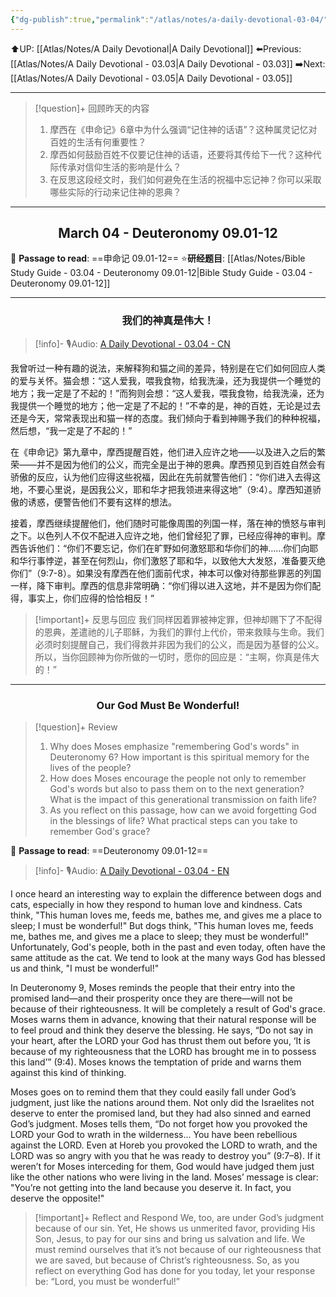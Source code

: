 ```yaml
---
{"dg-publish":true,"permalink":"/atlas/notes/a-daily-devotional-03-04/","noteIcon":""}
---
```


 ⬆️UP: [[Atlas/Notes/A Daily Devotional\|A Daily Devotional]]
⬅️Previous: [[Atlas/Notes/A Daily Devotional - 03.03\|A Daily Devotional - 03.03]]
➡️Next: [[Atlas/Notes/A Daily Devotional - 03.05\|A Daily Devotional - 03.05]]

---

> [!question]+ 回顾昨天的内容
> 1. ⁠摩西在《申命记》6章中为什么强调“记住神的话语”？这种属灵记忆对百姓的生活有何重要性？
> 2. ⁠摩西如何鼓励百姓不仅要记住神的话语，还要将其传给下一代？这种代际传承对信仰生活的影响是什么？
> 3. ⁠在反思这段经文时，我们如何避免在生活的祝福中忘记神？你可以采取哪些实际的行动来记住神的恩典？

---
## <center>March 04 - Deuteronomy 09.01-12</center>

📖 **Passage to read**: ==申命记 09.01-12==
⭐**研经题目**: [[Atlas/Notes/Bible Study Guide - 03.04 - Deuteronomy 09.01-12\|Bible Study Guide - 03.04 - Deuteronomy 09.01-12]]

---
### <center>我们的神真是伟大！</center>

> [!info]- 🎙️Audio: [A Daily Devotional - 03.04 - CN]()

我曾听过一种有趣的说法，来解释狗和猫之间的差异，特别是在它们如何回应人类的爱与关怀。猫会想：“这人爱我，喂我食物，给我洗澡，还为我提供一个睡觉的地方；我一定是了不起的！”而狗则会想：“这人爱我，喂我食物，给我洗澡，还为我提供一个睡觉的地方；他一定是了不起的！”不幸的是，神的百姓，无论是过去还是今天，常常表现出和猫一样的态度。我们倾向于看到神赐予我们的种种祝福，然后想，“我一定是了不起的！”

在《申命记》第九章中，摩西提醒百姓，他们进入应许之地——以及进入之后的繁荣——并不是因为他们的公义，而完全是出于神的恩典。摩西预见到百姓自然会有骄傲的反应，认为他们应得这些祝福，因此在先前就警告他们：“你们进入去得这地，不要心里说，是因我公义，耶和华才把我领进来得这地”（9:4）。摩西知道骄傲的诱惑，便警告他们不要有这样的想法。

接着，摩西继续提醒他们，他们随时可能像周围的列国一样，落在神的愤怒与审判之下。以色列人不仅不配进入应许之地，他们曾经犯了罪，已经应得神的审判。摩西告诉他们：“你们不要忘记，你们在旷野如何激怒耶和华你们的神……你们向耶和华行事悖逆，甚至在何烈山，你们激怒了耶和华，以致他大大发怒，准备要灭绝你们”（9:7-8）。如果没有摩西在他们面前代求，神本可以像对待那些罪恶的列国一样，降下审判。摩西的信息非常明确：“你们得以进入这地，并不是因为你们配得，事实上，你们应得的恰恰相反！”

> [!important]+ 反思与回应
我们同样因着罪被神定罪，但神却赐下了不配得的恩典，差遣祂的儿子耶稣，为我们的罪付上代价，带来救赎与生命。我们必须时刻提醒自己，我们得救并非因为我们的公义，而是因为基督的公义。所以，当你回顾神为你所做的一切时，愿你的回应是：“主啊，你真是伟大的！”



---
### <center>Our God Must Be Wonderful!</center>

> [!question]+ Review
> 1. ⁠Why does Moses emphasize "remembering God's words" in Deuteronomy 6? How important is this spiritual memory for the lives of the people?
> 2. ⁠How does Moses encourage the people not only to remember God's words but also to pass them on to the next generation? What is the impact of this generational transmission on faith life?
> 3. ⁠As you reflect on this passage, how can we avoid forgetting God in the blessings of life? What practical steps can you take to remember God's grace?

📖 **Passage to read**: ==Deuteronomy 09.01-12==

> [!info]- 🎙️Audio: [A Daily Devotional - 03.04 - EN]()  

I once heard an interesting way to explain the difference between dogs and cats, especially in how they respond to human love and kindness. Cats think, "This human loves me, feeds me, bathes me, and gives me a place to sleep; I must be wonderful!" But dogs think, "This human loves me, feeds me, bathes me, and gives me a place to sleep; they must be wonderful!" Unfortunately, God's people, both in the past and even today, often have the same attitude as the cat. We tend to look at the many ways God has blessed us and think, "I must be wonderful!"

In Deuteronomy 9, Moses reminds the people that their entry into the promised land—and their prosperity once they are there—will not be because of their righteousness. It will be completely a result of God's grace. Moses warns them in advance, knowing that their natural response will be to feel proud and think they deserve the blessing. He says, “Do not say in your heart, after the LORD your God has thrust them out before you, ‘It is because of my righteousness that the LORD has brought me in to possess this land’” (9:4). Moses knows the temptation of pride and warns them against this kind of thinking.

Moses goes on to remind them that they could easily fall under God’s judgment, just like the nations around them. Not only did the Israelites not deserve to enter the promised land, but they had also sinned and earned God’s judgment. Moses tells them, “Do not forget how you provoked the LORD your God to wrath in the wilderness... You have been rebellious against the LORD. Even at Horeb you provoked the LORD to wrath, and the LORD was so angry with you that he was ready to destroy you” (9:7–8). If it weren’t for Moses interceding for them, God would have judged them just like the other nations who were living in the land. Moses’ message is clear: "You’re not getting into the land because you deserve it. In fact, you deserve the opposite!"

> [!important]+ Reflect and Respond
We, too, are under God’s judgment because of our sin. Yet, He shows us unmerited favor, providing His Son, Jesus, to pay for our sins and bring us salvation and life. We must remind ourselves that it’s not because of our righteousness that we are saved, but because of Christ’s righteousness. So, as you reflect on everything God has done for you today, let your response be: “Lord, you must be wonderful!”



























